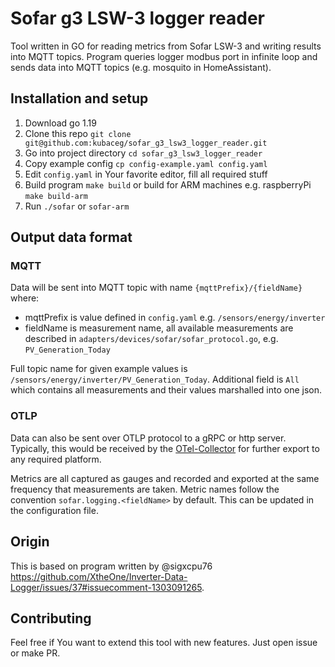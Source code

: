 # Sofar g3 LSW-3 logger reader
Tool written in GO for reading metrics from Sofar LSW-3 and writing results into MQTT topics. 
Program queries logger modbus port in infinite loop and sends data into MQTT topics (e.g. mosquito in HomeAssistant).

## Installation and setup
1. Download go 1.19
2. Clone this repo `git clone git@github.com:kubaceg/sofar_g3_lsw3_logger_reader.git`
3. Go into project directory `cd sofar_g3_lsw3_logger_reader`
4. Copy example config `cp config-example.yaml config.yaml`
5. Edit `config.yaml` in Your favorite editor, fill all required stuff
6. Build program `make build` or build for ARM machines e.g. raspberryPi `make build-arm`
7. Run `./sofar` or `sofar-arm`

## Output data format
### MQTT
Data will be sent into MQTT topic with name `{mqttPrefix}/{fieldName}` where:
* mqttPrefix is value defined in `config.yaml` e.g. `/sensors/energy/inverter`
* fieldName is measurement name, all available measurements are described in `adapters/devices/sofar/sofar_protocol.go`, e.g. `PV_Generation_Today`

Full topic name for given example values is `/sensors/energy/inverter/PV_Generation_Today`.
Additional field is `All` which contains all measurements and their values marshalled into one json.

### OTLP
Data can also be sent over OTLP protocol to a gRPC or http server. Typically, this would be received by the 
[OTel-Collector](https://opentelemetry.io/docs/collector/) for further export to any required platform. 

Metrics are all captured as gauges and recorded and exported at the same frequency that measurements are taken. 
Metric names follow the convention `sofar.logging.<fieldName>` by default. This can be updated in the configuration file.

## Origin
This is based on program written by @sigxcpu76 https://github.com/XtheOne/Inverter-Data-Logger/issues/37#issuecomment-1303091265.

## Contributing
Feel free if You want to extend this tool with new features. Just open issue or make PR.